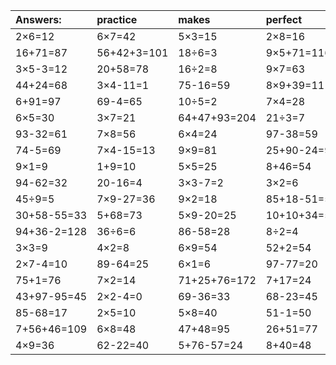 | Answers: | practice | makes | perfect | ! |
| :--- | :--- | :--- | :--- | :--- |
| 2×6=12 | 6×7=42 | 5×3=15 | 2×8=16 | 7×7=49 | 
| 16+71=87 | 56+42+3=101 | 18÷6=3 | 9×5+71=116 | 70+12=82 | 
| 3×5-3=12 | 20+58=78 | 16÷2=8 | 9×7=63 | 9×4=36 | 
| 44+24=68 | 3×4-11=1 | 75-16=59 | 8×9+39=111 | 51+57+11=119 | 
| 6+91=97 | 69-4=65 | 10÷5=2 | 7×4=28 | 4×5=20 | 
| 6×5=30 | 3×7=21 | 64+47+93=204 | 21÷3=7 | 6×3=18 | 
| 93-32=61 | 7×8=56 | 6×4=24 | 97-38=59 | 36÷4=9 | 
| 74-5=69 | 7×4-15=13 | 9×9=81 | 25+90-24=91 | 56÷8=7 | 
| 9×1=9 | 1+9=10 | 5×5=25 | 8+46=54 | 26+85-97=14 | 
| 94-62=32 | 20-16=4 | 3×3-7=2 | 3×2=6 | 8×4=32 | 
| 45÷9=5 | 7×9-27=36 | 9×2=18 | 85+18-51=52 | 6×8-27=21 | 
| 30+58-55=33 | 5+68=73 | 5×9-20=25 | 10+10+34=54 | 73+15=88 | 
| 94+36-2=128 | 36÷6=6 | 86-58=28 | 8÷2=4 | 2×9-2=16 | 
| 3×3=9 | 4×2=8 | 6×9=54 | 52+2=54 | 7×9=63 | 
| 2×7-4=10 | 89-64=25 | 6×1=6 | 97-77=20 | 3×3+64=73 | 
| 75+1=76 | 7×2=14 | 71+25+76=172 | 7+17=24 | 79+77+26=182 | 
| 43+97-95=45 | 2×2-4=0 | 69-36=33 | 68-23=45 | 23+59=82 | 
| 85-68=17 | 2×5=10 | 5×8=40 | 51-1=50 | 59-30=29 | 
| 7+56+46=109 | 6×8=48 | 47+48=95 | 26+51=77 | 48+73+47=168 | 
| 4×9=36 | 62-22=40 | 5+76-57=24 | 8+40=48 | 36+28-42=22 | 
